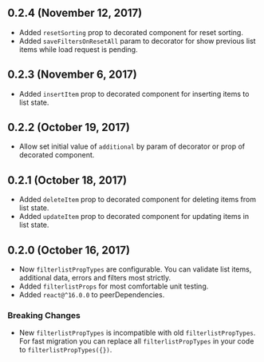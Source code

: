 ## 0.2.4 (November 12, 2017)

 * Added `resetSorting` prop to decorated component for reset sorting.
 * Added `saveFiltersOnResetAll` param to decorator for show previous list items while load request is pending.

## 0.2.3 (November 6, 2017)

 * Added `insertItem` prop to decorated component for inserting items to list state.

## 0.2.2 (October 19, 2017)

 * Allow set initial value of `additional` by param of decorator or prop of decorated component.

## 0.2.1 (October 18, 2017)

 * Added `deleteItem` prop to decorated component for deleting items from list state.
 * Added `updateItem` prop to decorated component for updating items in list state.

## 0.2.0 (October 16, 2017)

 * Now `filterlistPropTypes` are configurable. You can validate list items, additional data, errors and filters most strictly.
 * Added `filterlistProps` for most comfortable unit testing.
 * Added `react@^16.0.0` to peerDependencies.

### Breaking Changes
 * New `filterlistPropTypes` is incompatible with old `filterlistPropTypes`. For fast migration you can replace all `filterlistPropTypes` in your code to `filterlistPropTypes({})`.
